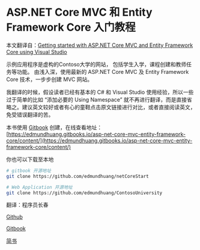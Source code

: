 # ASP.NET Core MVC 和 Entity Framework Core 入门教程

本文翻译自：[Getting started with ASP.NET Core MVC and Entity Framework Core using Visual Studio](https://docs.microsoft.com/en-us/aspnet/core/data/ef-mvc/intro)

示例应用程序是虚构的Contoso大学的网站， 包括学生入学，课程创建和教师任务等功能。 由浅入深，使用最新的 ASP.NET Core MVC 及 Entity Framework Core 技术，一步步创建 MVC 网站。

我翻译的时候，假设读者已经有基本的 C# 和 Visual Studio 使用经验，所以一些过于简单的比如 “添加必要的 Using Namespace” 就不再进行翻译，而是直接省略之。建议英文较好或者有心的童鞋点击原文链接进行对比，或者直接阅读英文，免受错误翻译的苦。

本书使用 [Gitbook](https://www.gitbook.com) 创建，在线查看地址：[https://edmundhuang.gitbooks.io/asp-net-core-mvc-entity-framework-core/content/](https://edmundhuang.gitbooks.io/asp-net-core-mvc-entity-framework-core/content/)

你也可以下载至本地
``` bash
# gitbook 开源地址
git clone https://github.com/edmundhuang/netCoreStart

# Web Application 开源地址
git clone https://github.com/edmundhuang/ContosoUniversity
```


翻译：程序员长春

[Github](https://github.com/edmundhuang)

[Gitbook](https://www.gitbook.com/@edmundhuang)

[简书](https://www.gitbook.com/edmundhuang)